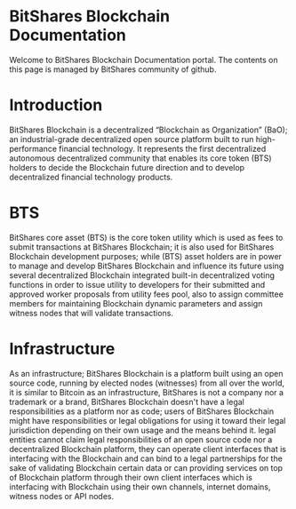 # BitShares Blockchain Documentation

Welcome to BitShares Blockchain Documentation portal. The contents on this page is managed by BitShares community of github.

# Introduction
BitShares Blockchain is a decentralized “Blockchain as Organization” (BaO); an industrial-grade decentralized open source platform built to run high-performance financial technology. It represents the first decentralized autonomous decentralized community that enables its core token (BTS) holders to decide the Blockchain future direction and to develop decentralized financial technology products. 

# BTS
BitShares core asset (BTS) is the core token utility which is used as fees to submit transactions at BitShares Blockchain; it is also used for BitShares Blockchain development purposes; while (BTS) asset holders are in power to manage and develop BitShares Blockchain and influence its future using several decentralized Blockchain integrated built-in decentralized voting functions in order to issue utility to developers for their submitted and approved worker proposals from utility fees pool, also to assign committee members for maintaining Blockchain dynamic parameters and assign witness nodes that will validate transactions.

# Infrastructure
As an infrastructure; BitShares Blockchain is a platform built using an open source code, running by elected nodes (witnesses) from all over the world, it is similar to Bitcoin as an infrastructure, BitShares is not a company nor a trademark or a brand, BitShares Blockchain doesn't have a legal responsibilities as a platform nor as code; users of BitShares Blockchain might have responsibilities or legal obligations for using it toward their legal jurisdiction depending on their own usage and the means behind it. legal entities cannot claim legal responsibilities of an open source code nor a decentralized Blockchain platform, they can operate client interfaces that is interfacing with the Blockchain and can bind to a legal partnerships for the sake of validating Blockchain certain data or can providing services on top of Blockchain platform through their own client interfaces which is interfacing with Blockchain using their own channels, internet domains, witness nodes or API nodes.
